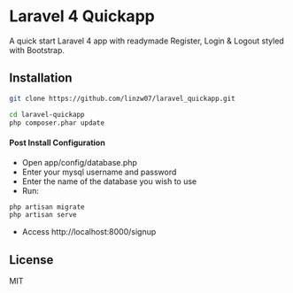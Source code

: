 Laravel 4 Quickapp
==================

A quick start Laravel 4 app with readymade Register, Login & Logout styled with Bootstrap.

Installation
--------------

```sh
git clone https://github.com/linzw07/laravel_quickapp.git

cd laravel-quickapp
php composer.phar update
```

#### Post Install Configuration

* Open app/config/database.php
* Enter your mysql username and password
* Enter the name of the database you wish to use
* Run:

```sh
php artisan migrate
php artisan serve
```

* Access http://localhost:8000/signup

License
----

MIT
